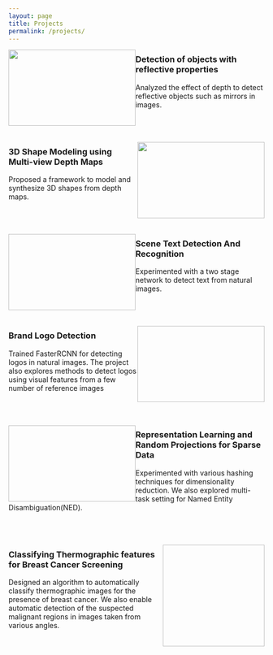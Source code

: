 ```yaml
---
layout: page
title: Projects
permalink: /projects/
---
```


<img style="float: left;" width="250" height="150" src="https://jsreddy.github.io/images/ObjDet.png"></img>
### Detection of objects with reflective properties 
Analyzed the effect of depth to detect reflective objects such as mirrors in images. 
<br/><br/><br/><br/>

<img style="float: right;" width="250" height="150" src="https://jsreddy.github.io/images/multiview_depth.png"></img>
### 3D Shape Modeling using Multi-view Depth Maps 
Proposed a framework to model and synthesize 3D shapes from depth maps. 
<br/><br/><br/><br/>

<img style="float: left;" width="250" height="150" scr="https://jsreddy.github.io/images/detected_text.png"></img>
### Scene Text Detection And Recognition
Experimented with a two stage network to detect text from natural images. 
<br/><br/><br/><br/>

<img style="float: right;" width="250" height="150" scr=" https://jsreddy.github.io/images/logo.jpg"></img>
### Brand Logo Detection
Trained FasterRCNN for detecting logos in natural images. The project also explores methods to detect logos using visual features from a few number of reference images
<br/><br/><br/><br/>

<img style="float: left;" width="250" height="150" scr="https://jsreddy.github.io/images/mtp.png"></img>
### Representation Learning and Random Projections for Sparse Data
Experimented with various hashing techniques for dimensionality reduction. We also explored multi-task setting for Named Entity Disambiguation(NED).
<br/><br/><br/><br/>

<img style="float: right;" width="200" height="200" scr="https://jsreddy.github.io/images/breast_cancer.jpg"></img>
### Classifying Thermographic features for Breast Cancer Screening
Designed an algorithm to automatically classify thermographic images for the presence of breast cancer. We also enable automatic detection of the suspected malignant regions in images taken from various angles.

    